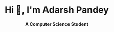 <h1 align="center">Hi 👋, I'm Adarsh Pandey</h1>
<h4 align="center">A Computer Science Student</h4>

<p align="left">
</p>
